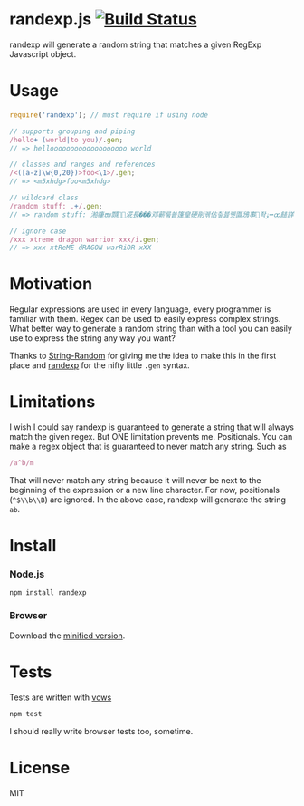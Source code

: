 # randexp.js [![Build Status](https://secure.travis-ci.org/fent/randexp.js.png)](http://travis-ci.org/fent/randexp.js)

randexp will generate a random string that matches a given RegExp Javascript object.


# Usage
```js
require('randexp'); // must require if using node

// supports grouping and piping
/hello+ (world|to you)/.gen;
// => hellooooooooooooooooooo world

// classes and ranges and references
/<([a-z]\w{0,20})>foo<\1>/.gen;
// => <m5xhdg>foo<m5xhdg>

// wildcard class
/random stuff: .+/.gen;
// => random stuff: 湐箻ໜ䫴␩⶛㳸長���邓蕲뤀쑡篷皇硬剈궦佔칗븛뀃匫鴔事좍ﯣ⭼ꝏ䭍詳蒂䥂뽭

// ignore case
/xxx xtreme dragon warrior xxx/i.gen;
// => xxx xtReME dRAGON warRiOR xXX
```


# Motivation
Regular expressions are used in every language, every programmer is familiar with them. Regex can be used to easily express complex strings. What better way to generate a random string than with a tool you can easily use to express the string any way you want?

Thanks to [String-Random](http://search.cpan.org/~steve/String-Random-0.22/lib/String/Random.pm) for giving me the idea to make this in the first place and [randexp](https://github.com/benburkert/randexp) for the nifty little `.gen` syntax.


# Limitations
I wish I could say randexp is guaranteed to generate a string that will always match the given regex. But ONE limitation prevents me. Positionals. You can make a regex object that is guaranteed to never match any string. Such as

```js
/a^b/m
```

That will never match any string because it will never be next to the beginning of the expression or a new line character. For now, positionals (`^$\\b\\B`) are ignored. In the above case, randexp will generate the string `ab`.


# Install
### Node.js

    npm install randexp

### Browser

Download the [minified version](http://github.com/fent/randexp.js/raw/master/build/randexp.min.js).


# Tests
Tests are written with [vows](http://vowsjs.org/)

```bash
npm test
```

I should really write browser tests too, sometime.


# License
MIT
